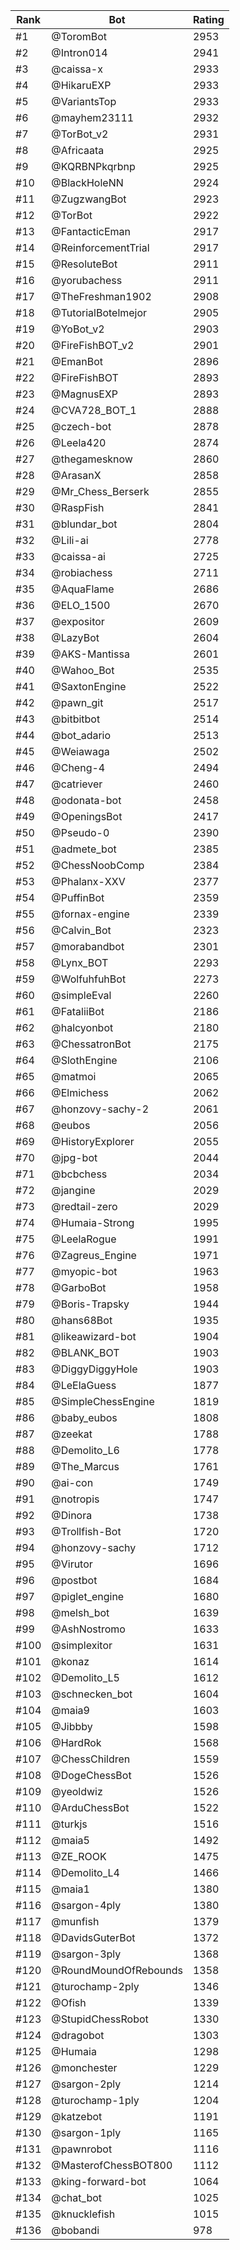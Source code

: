 Rank|Bot|Rating
---|---|---
#1|@ToromBot|2953
#2|@Intron014|2941
#3|@caissa-x|2933
#4|@HikaruEXP|2933
#5|@VariantsTop|2933
#6|@mayhem23111|2932
#7|@TorBot_v2|2931
#8|@Africaata|2925
#9|@KQRBNPkqrbnp|2925
#10|@BlackHoleNN|2924
#11|@ZugzwangBot|2923
#12|@TorBot|2922
#13|@FantacticEman|2917
#14|@ReinforcementTrial|2917
#15|@ResoluteBot|2911
#16|@yorubachess|2911
#17|@TheFreshman1902|2908
#18|@TutorialBotelmejor|2905
#19|@YoBot_v2|2903
#20|@FireFishBOT_v2|2901
#21|@EmanBot|2896
#22|@FireFishBOT|2893
#23|@MagnusEXP|2893
#24|@CVA728_BOT_1|2888
#25|@czech-bot|2878
#26|@Leela420|2874
#27|@thegamesknow|2860
#28|@ArasanX|2858
#29|@Mr_Chess_Berserk|2855
#30|@RaspFish|2841
#31|@blundar_bot|2804
#32|@Lili-ai|2778
#33|@caissa-ai|2725
#34|@robiachess|2711
#35|@AquaFlame|2686
#36|@ELO_1500|2670
#37|@expositor|2609
#38|@LazyBot|2604
#39|@AKS-Mantissa|2601
#40|@Wahoo_Bot|2535
#41|@SaxtonEngine|2522
#42|@pawn_git|2517
#43|@bitbitbot|2514
#44|@bot_adario|2513
#45|@Weiawaga|2502
#46|@Cheng-4|2494
#47|@catriever|2460
#48|@odonata-bot|2458
#49|@OpeningsBot|2417
#50|@Pseudo-0|2390
#51|@admete_bot|2385
#52|@ChessNoobComp|2384
#53|@Phalanx-XXV|2377
#54|@PuffinBot|2359
#55|@fornax-engine|2339
#56|@Calvin_Bot|2323
#57|@morabandbot|2301
#58|@Lynx_BOT|2293
#59|@WolfuhfuhBot|2273
#60|@simpleEval|2260
#61|@FataliiBot|2186
#62|@halcyonbot|2180
#63|@ChessatronBot|2175
#64|@SlothEngine|2106
#65|@matmoi|2065
#66|@Elmichess|2062
#67|@honzovy-sachy-2|2061
#68|@eubos|2056
#69|@HistoryExplorer|2055
#70|@jpg-bot|2044
#71|@bcbchess|2034
#72|@jangine|2029
#73|@redtail-zero|2029
#74|@Humaia-Strong|1995
#75|@LeelaRogue|1991
#76|@Zagreus_Engine|1971
#77|@myopic-bot|1963
#78|@GarboBot|1958
#79|@Boris-Trapsky|1944
#80|@hans68Bot|1935
#81|@likeawizard-bot|1904
#82|@BLANK_BOT|1903
#83|@DiggyDiggyHole|1903
#84|@LeElaGuess|1877
#85|@SimpleChessEngine|1819
#86|@baby_eubos|1808
#87|@zeekat|1788
#88|@Demolito_L6|1778
#89|@The_Marcus|1761
#90|@ai-con|1749
#91|@notropis|1747
#92|@Dinora|1738
#93|@Trollfish-Bot|1720
#94|@honzovy-sachy|1712
#95|@Virutor|1696
#96|@postbot|1684
#97|@piglet_engine|1680
#98|@melsh_bot|1639
#99|@AshNostromo|1633
#100|@simplexitor|1631
#101|@konaz|1614
#102|@Demolito_L5|1612
#103|@schnecken_bot|1604
#104|@maia9|1603
#105|@Jibbby|1598
#106|@HardRok|1568
#107|@ChessChildren|1559
#108|@DogeChessBot|1526
#109|@yeoldwiz|1526
#110|@ArduChessBot|1522
#111|@turkjs|1516
#112|@maia5|1492
#113|@ZE_ROOK|1475
#114|@Demolito_L4|1466
#115|@maia1|1380
#116|@sargon-4ply|1380
#117|@munfish|1379
#118|@DavidsGuterBot|1372
#119|@sargon-3ply|1368
#120|@RoundMoundOfRebounds|1358
#121|@turochamp-2ply|1346
#122|@Ofish|1339
#123|@StupidChessRobot|1330
#124|@dragobot|1303
#125|@Humaia|1298
#126|@monchester|1229
#127|@sargon-2ply|1214
#128|@turochamp-1ply|1204
#129|@katzebot|1191
#130|@sargon-1ply|1165
#131|@pawnrobot|1116
#132|@MasterofChessBOT800|1112
#133|@king-forward-bot|1064
#134|@chat_bot|1025
#135|@knucklefish|1015
#136|@bobandi|978
